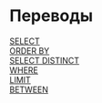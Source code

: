 # Переводы ############################

[SELECT][SELECT]   
[ORDER BY][ORDER]   
[SELECT DISTINCT][DISTINCT]   
[WHERE][WHERE]  
[LIMIT][LIMIT]  
[BETWEEN][BETWEEN]

[SELECT]: ./SQLiteSelect/translate.md
[ORDER]: ./SQLiteOrderBy/translate.md
[DISTINCT]: ./SQLiteSelectDistinct/translate.md
[WHERE]: ./SQLiteWhere//translate.md
[LIMIT]: ./SQLiteLimit/translate.md
[BETWEEN]: ./SQLiteBetween//translate.md